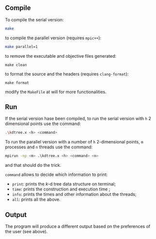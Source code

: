 ## Compile
To compile the serial version:

```bash
make
```

to compile the parallel version (requires `mpic++`):
```bash
make parallel=1
```

to remove the executable and objective files generated:
```
make clean
```

to format the source and the headers (requires `clang-format`):
```
make format
```

modify the `MakeFile` at will for more functionalities.

## Run
If the serial version hase been compiled, to run the serial version with `h` 2 dimensional points use the command:

```bash
.\kdtree.x <h> <command>
```
	
To run the parallel version with a number of `h` 2-dimensional points, `m` processes and `n` threads use the command:

```bash
mpirun -np <m> .\kdtree.x <h> <command> <n>
```

and that should do the trick.

`command` allows to decide which information to print:

- `print`: prints the *k*-d tree data structure on terminal;
- `time`: prints the construction and execution time ;
- `info`: prints the times and other information about the threads;
- `all`: prints all the above.

## Output
The program will produce a different output based on the preferences of the user (see above).
